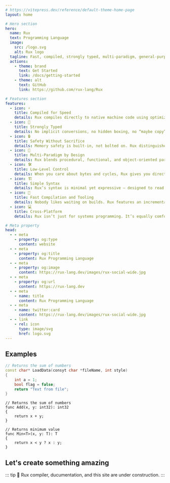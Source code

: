 ```yaml
---
# https://vitepress.dev/reference/default-theme-home-page
layout: home

# Hero section
hero:
  name: Rux
  text: Programming Language
  image:
    src: /logo.svg
    alt: Rux logo
  tagline: Fast, compiled, strongly typed, multi-paradigm, general-purpose
  actions:
    - theme: brand
      text: Get Started
      link: /docs/getting-started
    - theme: alt
      text: GitHub
      link: https://github.com/rux-lang/Rux

# Features section
features:
  - icon: ⚡️
    title: Compiled for Speed
    details: Rux compiles directly to native machine code using optimizations. No virtual machine, no interpreter, no runtime surprises — just raw performance. Rux generates binaries like C, C++, Rust, Zig.
  - icon: 🧠
    title: Strongly Typed
    details: No implicit conversions, no hidden boxing, no “maybe copy”. Rux’s type system ensures correctness without verbosity — similar to Rust’s safety, but with a cleaner syntax and simpler rules.
  - icon: 🔒
    title: Safety Without Sacrifice
    details: Memory safety is built-in, not bolted on. Rux distinguishes references (&T) and pointers (*T) clearly, allowing both safe high-level code and low-level control. Unlike C++, you don’t need manual discipline.
  - icon: 🧩
    title: Multi-Paradigm by Design
    details: Rux blends procedural, functional, and object-oriented paradigms seamlessly. You can write clean imperative code, use higher-order functions, or design modular, data-driven systems — all with zero runtime overhead.
  - icon: 🛠️
    title: Low-Level Control
    details: When you care about bytes and cycles, Rux gives you direct access. Explicit memory layout, fixed-width data types, and pointer arithmetic when needed. Like Zig or C, but with strong typing and clear mutability rules.
  - icon: 🏗️
    title: Simple Syntax
    details: Rux’s syntax is minimal yet expressive — designed to read like pseudocode and compile like assembly. No clutter, no hidden conversions, no unnecessary ceremony. Readable, concise, and fully type-safe.
  - icon: 🚀
    title: Fast Compilation and Tooling
    details: Nobody likes waiting on builds. Rux features an incremental compiler with near-instant rebuilds and dependency-free binaries. You get Go-like build speed with Rust-like optimization quality — the best of both worlds.    
  - icon: 💻
    title: Cross-Platform
    details: Rux isn’t just for systems programming. It’s equally comfortable writing CLI tools, servers, games, or libraries. Compile to Windows, Linux, macOS, and more — all from the same clean source code.

# Meta property
head:
  - - meta
    - property: og:type
      content: website
  - - meta
    - property: og:title
      content: Rux Programming Language
  - - meta
    - property: og:image
      content: https://rux-lang.dev/images/rux-social-wide.jpg
  - - meta
    - property: og:url
      content: https://rux-lang.dev
  - - meta
    - name: title
      content: Rux Programming Language
  - - meta
    - name: twitter:card
      content: https://rux-lang.dev/images/rux-social-wide.jpg
  - - link
    - rel: icon
      type: image/svg
      href: logo.svg    
---
```


## Examples <Badge type="warning" text="dev" />

```cpp
// Returns the sum of numbers
const char* LoadData(consyt char *fileName, int style)
{
    int a = 1;
    bool flag = false;
    return "Text from file";
}
```

```rux
// Returns the sum of numbers
func Add(x, y: int32): int32
{
    return x + y;
}

// Returns minimum value
func Min<T>(x, y: T): T
{
    return x < y ? x : y;
}
```

## Let's create something amazing 
::: tip
🚧 Rux compiler, ducumentation, and this site are under construction.
:::
